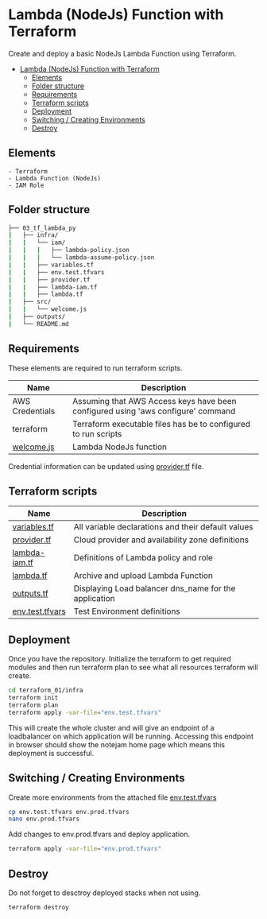 # Lambda (NodeJs) Function with Terraform
Create and deploy a basic NodeJs Lambda Function using Terraform. 

- [Lambda (NodeJs) Function with Terraform](#lambda-nodejs-function-with-terraform)
  - [Elements](#elements)
  - [Folder structure](#folder-structure)
  - [Requirements](#requirements)
  - [Terraform scripts](#terraform-scripts)
  - [Deployment](#deployment)
  - [Switching / Creating Environments](#switching--creating-environments)
  - [Destroy](#destroy)
  
## Elements 
    - Terraform 
    - Lambda Function (NodeJs)
    - IAM Role

##  Folder structure
```bash
├── 03_tf_lambda_py
|   ├── infra/
|   |   └── iam/
|   |   |   ├── lambda-policy.json
|   |   |   └── lambda-assume-policy.json
|   |   ├── variables.tf
|   |   ├── env.test.tfvars
|   |   ├── provider.tf
|   |   ├── lambda-iam.tf
|   |   ├── lambda.tf
|   ├── src/
|   |   └── welcome.js
|   ├── outputs/
|   └── README.md
```

## Requirements
These elements are required to run terraform scripts.

| Name | Description |
|------|-------------|
| AWS Credentials | Assuming that AWS Access keys have been configured using 'aws configure' command |
| terraform | Terraform executable files has be to configured to run scripts |
| [welcome.js][welcome] | Lambda NodeJs function |

Credential information can be updated using [provider.tf][provider] file.

## Terraform scripts

| Name | Description | 
|------|-------------|
| [variables.tf][variables] | All variable declarations and their default values |
| [provider.tf][provider] | Cloud provider and availability zone definitions |
| [lambda-iam.tf][lambda-iam] |  Definitions of Lambda policy and role |
| [lambda.tf][lambda] | Archive and upload Lambda Function  |
| [outputs.tf][outputs] | Displaying Load balancer dns_name for the application  |
| [env.test.tfvars][testing] | Test Environment definitions |

## Deployment
Once you have the repository. Initialize the terraform to get required modules and then run terraform plan to see what all resources terraform will create.

```sh
cd terraform_01/infra
terraform init
terraform plan      
terraform apply -var-file="env.test.tfvars"
```

This will create the whole cluster and will give an endpoint of a loadbalancer on which application will be running.
Accessing this endpoint in browser should show the notejam home page which means this deployment is successful.


## Switching / Creating Environments

Create more environments from the attached file [env.test.tfvars][testing]
```sh
cp env.test.tfvars env.prod.tfvars
nano env.prod.tfvars
```

Add changes to env.prod.tfvars and deploy application.
```sh
terraform apply -var-file="env.prod.tfvars"
```

## Destroy 
Do not forget to desctroy deployed stacks when not using.
```sh
terraform destroy
```

[variables]: ./infra/variables.tf
[provider]: ./infra/provider.tf
[lambda-iam]: ./infra/lambda-iam.tf
[lambda]: ./infra/lambda.tf
[outputs]: ./infra/outputs.tf
[testing]: ./infra/env.test.tfvars
[welcome]: ./src/welcome.js
